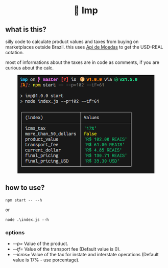 <h1 align="center">
    🧮 Imp
</h1>

## what is this?
silly code to calculate product values and taxes from buying on marketplaces outside Brazil.
this uses [Api de Moedas](https://docs.awesomeapi.com.br/api-de-moedas) to get the USD-REAL cotation.

most of informations about the taxes are in code as comments, if you are curious about the calc.

<div align="center">
    <img src="preview.png" alt="preview of the cli app showing the example prompt passing an product of value 102 and an transportation fee of 61 Reais."></img>
</div>

## how to use?
```shell
npm start -- --h
```
or
```shell
node .\index.js --h
```
### options
- *--p=* Value of the product.
- *--tf=* Value of the transport fee (Default value is 0).
- *--icms=* Value of the tax for instate and interstate operations (Default value is 17% - use porcentage).